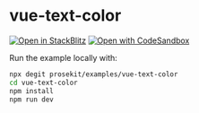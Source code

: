 # vue-text-color

[![Open in StackBlitz](https://developer.stackblitz.com/img/open_in_stackblitz.svg)](https://stackblitz.com/github/prosekit/examples/tree/master/vue-text-color)
[![Open with CodeSandbox](https://assets.codesandbox.io/github/button-edit-lime.svg)](https://codesandbox.io/p/sandbox/github/prosekit/examples/tree/master/vue-text-color)

Run the example locally with:

```bash
npx degit prosekit/examples/vue-text-color
cd vue-text-color
npm install
npm run dev
```
